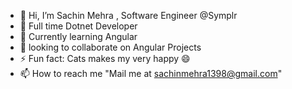 - 👋 Hi, I’m Sachin Mehra , Software Engineer @Symplr
- 👀 Full time Dotnet Developer
- 🌱 Currently learning Angular
- 💞️ looking to collaborate on Angular Projects
- ⚡ Fun fact: Cats makes my very happy 😄
- 📫 How to reach me "Mail me at sachinmehra1398@gmail.com"




<!--
**Sachinnmehra11/sachinnmehra11** is a ✨ _special_ ✨ repository because its `README.md` (this file) appears on your GitHub profile.

Here are some ideas to get you started:

- 🔭 I’m currently working on ...
- 🌱 I’m currently learning ...
- 👯 I’m looking to collaborate on ...
- 🤔 I’m looking for help with ...
- 💬 Ask me about ...
- 📫 How to reach me: ...
- 😄 Pronouns: ...
- ⚡ Fun fact: ...
-->
